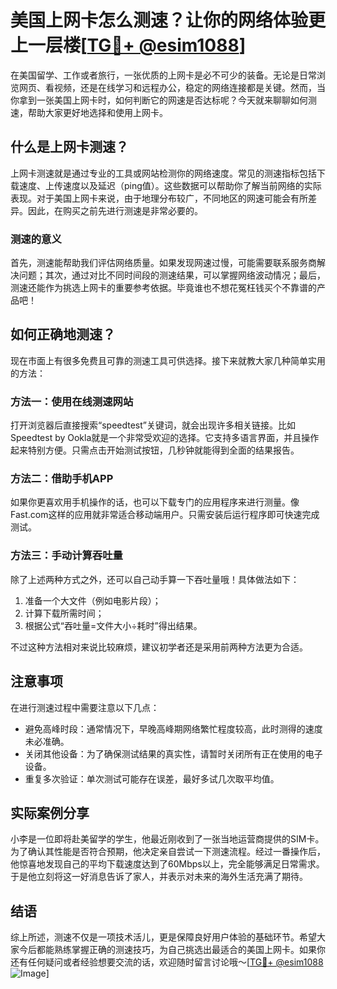 # 美国上网卡怎么测速？让你的网络体验更上一层楼[[TG💪+ @esim1088](https://t.me/s/esim1088)]

在美国留学、工作或者旅行，一张优质的上网卡是必不可少的装备。无论是日常浏览网页、看视频，还是在线学习和远程办公，稳定的网络连接都是关键。然而，当你拿到一张美国上网卡时，如何判断它的网速是否达标呢？今天就来聊聊如何测速，帮助大家更好地选择和使用上网卡。

## 什么是上网卡测速？

上网卡测速就是通过专业的工具或网站检测你的网络速度。常见的测速指标包括下载速度、上传速度以及延迟（ping值）。这些数据可以帮助你了解当前网络的实际表现。对于美国上网卡来说，由于地理分布较广，不同地区的网速可能会有所差异。因此，在购买之前先进行测速是非常必要的。

### 测速的意义

首先，测速能帮助我们评估网络质量。如果发现网速过慢，可能需要联系服务商解决问题；其次，通过对比不同时间段的测速结果，可以掌握网络波动情况；最后，测速还能作为挑选上网卡的重要参考依据。毕竟谁也不想花冤枉钱买个不靠谱的产品吧！

## 如何正确地测速？

现在市面上有很多免费且可靠的测速工具可供选择。接下来就教大家几种简单实用的方法：

### 方法一：使用在线测速网站

打开浏览器后直接搜索“speedtest”关键词，就会出现许多相关链接。比如Speedtest by Ookla就是一个非常受欢迎的选择。它支持多语言界面，并且操作起来特别方便。只需点击开始测试按钮，几秒钟就能得到全面的结果报告。

### 方法二：借助手机APP

如果你更喜欢用手机操作的话，也可以下载专门的应用程序来进行测量。像Fast.com这样的应用就非常适合移动端用户。只需安装后运行程序即可快速完成测试。

### 方法三：手动计算吞吐量

除了上述两种方式之外，还可以自己动手算一下吞吐量哦！具体做法如下：
1. 准备一个大文件（例如电影片段）；
2. 计算下载所需时间；
3. 根据公式“吞吐量=文件大小÷耗时”得出结果。

不过这种方法相对来说比较麻烦，建议初学者还是采用前两种方法更为合适。

## 注意事项

在进行测速过程中需要注意以下几点：
- 避免高峰时段：通常情况下，早晚高峰期网络繁忙程度较高，此时测得的速度未必准确。
- 关闭其他设备：为了确保测试结果的真实性，请暂时关闭所有正在使用的电子设备。
- 重复多次验证：单次测试可能存在误差，最好多试几次取平均值。

## 实际案例分享

小李是一位即将赴美留学的学生，他最近刚收到了一张当地运营商提供的SIM卡。为了确认其性能是否符合预期，他决定亲自尝试一下测速流程。经过一番操作后，他惊喜地发现自己的平均下载速度达到了60Mbps以上，完全能够满足日常需求。于是他立刻将这一好消息告诉了家人，并表示对未来的海外生活充满了期待。

## 结语

综上所述，测速不仅是一项技术活儿，更是保障良好用户体验的基础环节。希望大家今后都能熟练掌握正确的测速技巧，为自己挑选出最适合的美国上网卡。如果你还有任何疑问或者经验想要交流的话，欢迎随时留言讨论哦～[[TG💪+ @esim1088](https://t.me/s/esim1088) ![Image](https://i.postimg.cc/4NQfJmqS/Snipaste-2025-05-13-00-14-12.png)]